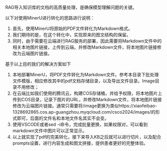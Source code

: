 RAG导入知识库的文档的高质量处理，是确保模型理解问题的关键。

以下对使用MinerU进行转化的思路进行说明：

1. 首先，使用MinerU将原始的PDF文件转化为Markdown格式。
2. 我们期待的是，在这个转化中，实现原来的图文结构的保留。
3. 同时，由于需要在云端进行RAG服务的部署，因此需要将Markdown文件中的相关本地图片链接，上传到云端，并修改Markdown文件，将本地图片链接修改为云端图片链接。

基于以上目的我们的解决方案如下

1. 本地部署MinerU，将PDF文件转化为Markdown文件。参考本目录下批处理文件模版，相应修改其中的pdf文档存储目录，以及导出文件目录。Image目录不用修改；
2. 在云端比如我们使用的腾讯云，构建COS存储桶，并给予权限，将本地图片上传到COS目录，记录下图片的URL，并修改Markdown文件，将本地图片链接修改为云端图片链接。通常只需要将/image更换为类似https://xiaofeibao-1328692865.cos.ap-guangzhou.myqcloud.com/csco2024/images/的形式即可，后面的文件名和本地文件名其实不会变。
3. 使用VSCODE或者sed -i命令，完成批量更换，如果权限对，可以看到markdown文件中图片可以正常显示。
4. 以上就实现了pdf的完美转化，接下来导入KB之后就可以进行切片，以及配合prompts设置，进行内容生成和图文拼接，提供患者更好的完整体验。